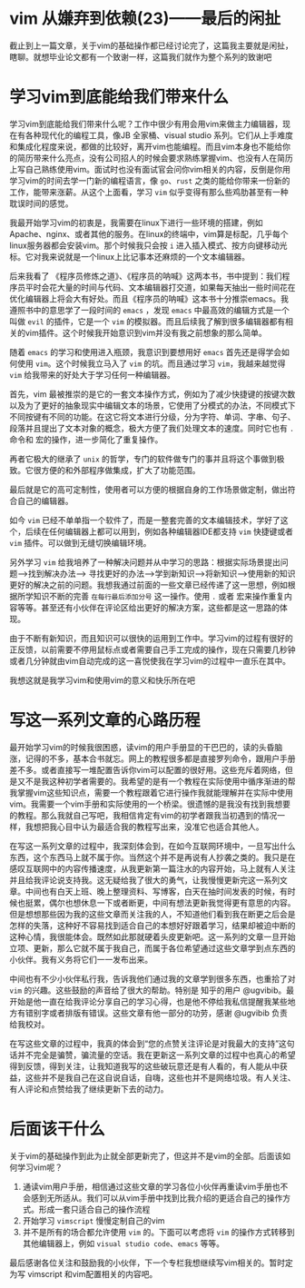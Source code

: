 # vim 从嫌弃到依赖(23)——最后的闲扯

截止到上一篇文章，关于vim的基础操作都已经讨论完了，这篇我主要就是闲扯，瞎聊。就想毕业论文都有一个致谢一样，这篇我们就作为整个系列的致谢吧

# 学习vim到底能给我们带来什么

学习vim到底能给我们带来什么呢？工作中很少有用会用vim来做主力编辑器，现在有各种现代化的编程工具，像JB 全家桶、visual studio 系列。它们从上手难度和集成化程度来说，都做的比较好，离开vim也能编程。而且vim本身也不能给你的简历带来什么亮点，没有公司招人的时候会要求熟练掌握vim、也没有人在简历上写自己熟练使用vim。面试时也没有面试官会问你vim相关的内容，反倒是你用学习vim的时间去学一门新的编程语言，像 `go`、`rust` 之类的能给你带来一份新的工作，能带来涨薪。从这个上面看，学习 `vim` 似乎变得有那么些鸡肋甚至有一种耽误时间的感觉。

我最开始学习vim的初衷是，我需要在linux下进行一些环境的搭建，例如Apache、nginx、或者其他的服务。在linux的终端中，vim算是标配，几乎每个linux服务器都会安装vim。那个时候我只会按 `i` 进入插入模式、按方向键移动光标。它对我来说就是一个linux上比记事本还麻烦的一个文本编辑器。

后来我看了 《程序员修炼之道》、《程序员的呐喊》这两本书，书中提到：我们程序员平时会花大量的时间与代码、文本编辑器打交道，如果每天抽出一些时间花在优化编辑器上将会大有好处。而且《程序员的呐喊》这本书十分推崇emacs。我遵照书中的意思学了一段时间的 `emacs` ，发现 `emacs` 中最高效的编辑方式是一个叫做 `evil` 的插件，它是一个 `vim` 的模拟器。而且后续我了解到很多编辑器都有相关的vim插件。这个时候我开始意识到vim并没有我之前想象的那么简单。

随着 `emacs` 的学习和使用进入瓶颈，我意识到要想用好 `emacs` 首先还是得学会如何使用 `vim`。这个时候我立马入了 `vim` 的坑。而且通过学习 `vim`，我越来越觉得 `vim` 给我带来的好处大于学习任何一种编辑器。

首先，vim 最被推崇的是它的一套文本操作方式，例如为了减少快捷键的按键次数以及为了更好的抽象现实中编辑文本的场景，它使用了分模式的办法，不同模式下不同按键有不同的功能。在这它将文本进行分级，分为字符、单词、字串、句子、段落并且提出了文本对象的概念，极大方便了我们处理文本的速度。同时它也有 `.` 命令和 宏的操作，进一步简化了重复操作。

再者它极大的继承了 `unix` 的哲学，专门的软件做专门的事并且将这个事做到极致。它很方便的和外部程序做集成，扩大了功能范围。

最后就是它的高可定制性，使用者可以方便的根据自身的工作场景做定制，做出符合自己的编辑器。

如今 `vim` 已经不单单指一个软件了，而是一整套完善的文本编辑技术，学好了这个，后续在任何编辑器上都可以用到，例如各种编辑器IDE都支持 `vim` 快捷键或者 `vim` 插件。可以做到无缝切换编辑环境。

另外学习 `vim` 给我培养了一种解决问题并从中学习的思路：根据实际场景提出问题-->找到解决办法--> 寻找更好的办法-->学到新知识-->将新知识-->使用新的知识更好的解决之前的问题。我想我通过前面的一些文章已经传递了这一思想，例如根据所学知识不断的完善 `在每行最后添加分号` 这一操作。使用 `.` 或者 宏来操作重复内容等等。甚至还有小伙伴在评论区给出更好的解决方案，这些都是这一思路的体现。

由于不断有新知识，而且知识可以很快的运用到工作中。学习vim的过程有很好的正反馈，以前需要不停用鼠标点或者需要自己手工完成的操作，现在只需要几秒钟或者几分钟就由vim自动完成的这一喜悦使我在学习vim的过程中一直乐在其中。

我想这就是我学习vim和使用vim的意义和快乐所在吧

# 写这一系列文章的心路历程

最开始学习vim的时候我很困惑，读vim的用户手册显的干巴巴的，读的头昏脑涨，记得的不多，基本合书就忘。网上的教程很多都是直接罗列命令，跟用户手册差不多。或者直接写一堆配置告诉你vim可以配置的很好用。这些充斥着网络，但是又不是我这种初学者需要的。我希望的是有一个教程在实际使用中循序渐进的帮我掌握vim这些知识点，需要一个教程跟着它进行操作我就能理解并在实际中使用vim。我需要一个vim手册和实际使用的一个桥梁。很遗憾的是我没有找到我想要的教程。那么我就自己写吧，我相信肯定有vim的初学者跟我当初遇到的情况一样，我想把我心目中认为最适合我的教程写出来，没准它也适合其他人。

在写这一系列文章的过程中，我深刻体会到，在如今互联网环境中，一旦写出什么东西，这个东西马上就不属于你。当然这个并不是再说有人抄袭之类的。我只是在感叹互联网中的内容传播速度，从我更新第一篇注水的内容开始，马上就有人关注并且给我评论说支持我。这无疑给我了很大的勇气，让我慢慢更新完这一系列文章。中间也有白天上班、晚上整理资料、写博客，白天在抽时间发表的时候，有时候也挺累，偶尔也想休息一下或者断更，中间有想法更新我觉得更有意思的内容。但是想想那些因为我的这些文章而关注我的人，不知道他们看到我在断更之后会是怎样的失落，这种好不容易找到适合自己的本想好好跟着学习，结果却被迫中断的这种心情，我很能体会。既然如此那就硬着头皮更新吧。这一系列的文章一旦开始立项、更新，那么它就不属于我自己，而属于各位希望通过这些文章学到点东西的小伙伴。我有义务将它们一一发布出来。

中间也有不少小伙伴私行我，告诉我他们通过我的文章学到很多东西，也重拾了对 `vim` 的兴趣。这些鼓励的声音给了很大的帮助。特别是 知乎的用户 @ugvibib。最开始是他一直在给我评论分享自己的学习心得，也是他不停给我私信提醒我某些地方有错别字或者排版有错误。这些文章有他一部分的功劳，感谢 @ugvibib 负责给我校对。

在写这些文章的过程中，我真的体会到“您的点赞关注评论是对我最大的支持”这句话并不完全是骗赞，骗流量的空话。我在更新这一系列文章的过程中也真心的希望得到反馈，得到关注，让我知道我写的这些破玩意还是有人看的，有人能从中获益，这些并不是我自己在这自说自话，自嗨，这些也并不是网络垃圾。有人关注、有人评论和点赞给我了继续更新下去的动力。

# 后面该干什么

关于vim的基础操作到此为止就全部更新完了，但这并不是vim的全部。后面该如何学习vim呢？

1. 通读vim用户手册，相信通过这些文章的学习各位小伙伴再重读vim手册也不会感到无所适从。我们可以从vim手册中找到比我介绍的更适合自己的操作方式。形成一套只适合自己的操作流程
2. 开始学习 `vimscript` 慢慢定制自己的vim
3. 并不是所有的场合都允许使用 `vim` 的。下面可以考虑将 `vim` 的操作方式转移到其他编辑器上，例如 `visual studio code`、`emacs` 等等。

最后感谢各位关注和鼓励我的小伙伴，下一个专栏我想继续写vim相关的。暂时定为写 vimscript 和vim配置相关的内容吧。
